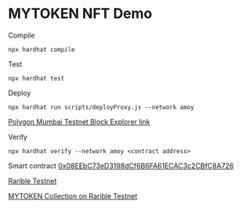 # MYTOKEN NFT Demo 

Compile
```
npx hardhat compile
```

Test
```
npx hardhat test
```

Deploy
```
npx hardhat run scripts/deployProxy.js --network amoy
```

[Polygon Mumbai Testnet Block Explorer link](https://mumbai.polygonscan.com/)

Verify
```
npx hardhat verify --network amoy <contract address>
```

Smart contract
[0x08EEbC73eD3198dCf6B6FA61ECAC3c2CBfC8A726](https://www.oklink.com/amoy/address/0x08EEbC73eD3198dCf6B6FA61ECAC3c2CBfC8A726/contract)

[Rarible Testnet](https://testnet.rarible.com/)

[MYTOKEN Collection on Rarible Testnet](https://testnet.rarible.com/collection/polygon/0x08eebc73ed3198dcf6b6fa61ecac3c2cbfc8a726/items)

